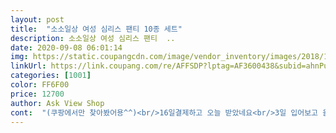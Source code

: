 ```yaml
---
layout: post 
title:  "소소일상 여성 심리스 팬티 10종 세트" 
description: 소소일상 여성 심리스 팬티  ..
date: 2020-09-08 06:01:14 
img: https://static.coupangcdn.com/image/vendor_inventory/images/2018/11/13/18/9/670447f6-d51e-42d2-8250-fbf9967ba9a4.jpg 
linkUrl: https://link.coupang.com/re/AFFSDP?lptag=AF3600438&subid=ahnPublicAsk&pageKey=156389560&itemId=450376078&vendorItemId=4115492168&traceid=V0-113-4e36827daebbcf01 
categories: [1001] 
color: FF6F00 
price: 12700 
author: Ask View Shop 
cont:  "(쿠팡에서만 찾아봤어용^^)<br/>16일결제하고 오늘 받았네요<br/>3일 입어보고 올려요<br/>L사이즈 (95) 샀는데 한사이즈 더 큰거 사고 괜찮았겠다싶어요  몸에 딱! 맞아요!<br/>L사이즈 95  구매했습니다 도움되시길바래요<br/>L사이즈 완전 딱맞아요<br/>가격도 부담없는지라 그럼 아새로 또 사라는 거구나 합니다.<br/>.<br/><br/>개별포장은 훌륭합니다<br/>갠적으로 심리스 팬티 좋아합니다<br/>걸어둔상태가 세탁후.<br/> 배송때문에 한개 빼요<br/>다만 평소 살짝 넉넉히 입는 스타일이라<br/>단 덧대여진 안감이 쉽게 떨어져요<br/>받은상품<br/>보들보들 느낌^^<br/>보통3일걸리지만 쿠팡에서 받은것중 가장 늦게<br/>봉제선 자극없이 입은듯 안입은듯 편하고 피부자극없이<br/>빨래 여러번 돌리다보면요.<br/>.<br/><br/>사이즈는 정말로 딱 정사이즈 같아요.<br/><br/>세탁할때 물빠짐 전혀없고 늘어남 없어요<br/>속옷 삶아서 입을만큼 부지런하지 못해서<br/>심리스 선호해요<br/>안쪽 면부분에 색을 넣은것도 아이디어 좋은것 같아요^<br/>어릴때부터 건선 피부병도 있고 좀 압박감 느껴지면<br/>어차피 좀 지나면 새로 사야하기도 하구요^^<br/>옷입을때 66사이즈 또는 95사이즈 루즈핏100사이즈 입어요 보통 바지 입으면  2<br/>9 -30사이즈 입구요<br/>완전 66사이즈 40대 아줌마입니다<br/>원래 심리스 팬티 이용하는 이유죠<br/>이가격 이 퀄리티면 완전 만족입니다<br/>일단 10장에 이 가격 대강 쭈욱 훑어봤는데<br/>입어보니 요거 물건이네요<br/>자극없이 보드랍고 편해요... <br/><br/>저렴해서 퀄리티 많이 기대 안했는데<br/>저렴해서자극없이편해서보드라워서 좋아요^^<br/>제일 저렴했구요<br/>조금만 살찌면 작아질듯... <br/><br/>쨋든 만족입니다^^<br/>키169에 몸무게 60<br/> -62왔다갔다 하고요<br/>키170에 평소 66입는데요<br/>특히 생리기간엔 피부가 더 예민하더라구요.<br/><br/>피부가 우툴두툴 두드러기 올라오듯 올라와서.<br/>.<br/><br/>하루종일  입어도 쥉일 짱짱ㅎ게 감싸주는 느낌 좋네요<br/>하체비만이긴 한데.<br/>.<br/>ㅎ 사이즈 선택시 참고요^^<br/>" 
---
```

